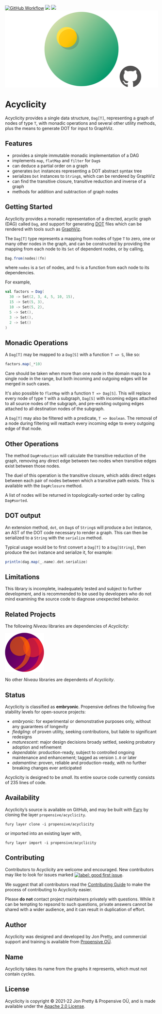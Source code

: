 [<img alt="GitHub Workflow" src="https://img.shields.io/github/workflow/status/propensive/acyclicity/Build/main?style=for-the-badge" height="24">](https://github.com/propensive/acyclicity/actions)
[<img src="https://img.shields.io/discord/633198088311537684?color=8899f7&label=DISCORD&style=for-the-badge" height="24">](https://discord.gg/v7CjtbnwDq)
[<img src="https://vent.dev/badge/propensive/acyclicity" height="24">](https://vent.dev/)
<img src="/doc/images/github.png" valign="middle">

# Acyclicity

Acyclicity provides a single data structure, `Dag[T]`, representing a graph of
nodes of type `T`, with monadic operations and several other utility methods,
plus the means to generate DOT for input to GraphViz.

## Features

- provides a simple immutable monadic implementation of a DAG
- implements `map`, `flatMap` and `filter` for `Dag`s
- can deduce a partial order on a graph
- generates `Dot` instances representing a DOT abstract syntax tree
- serializes `Dot` instances to `String`s, which can be rendered by GraphViz
- can find the transitive closure, transitive reduction and inverse of a graph
- methods for addition and subtraction of graph nodes


## Getting Started

Acyclicity provides a monadic representation of a directed, acyclic graph (DAG) called `Dag`, and support for
generating [DOT](https://bit.ly/3vFumLW) files which can be rendered with tools such as
[GraphViz](https://graphviz.org/).

The `Dag[T]` type represents a mapping from nodes of type `T` to zero, one or many other nodes in the graph, and
can be constructed by providing the mapping from each node to its `Set` of dependent nodes, or by calling,
```scala
Dag.from(nodes)(fn)
```
where `nodes` is a `Set` of nodes, and `fn` is a function from each node to its dependencies.

For example,
```scala
val factors = Dag(
  30 -> Set(2, 3, 4, 5, 10, 15),
  15 -> Set(5, 3),
  10 -> Set(5, 2),
  5 -> Set(),
  3 -> Set(),
  2 -> Set()
)
```

## Monadic Operations

A `Dag[T]` may be mapped to a `Dag[S]` with a function `T => S`, like so:
```scala
factors.map(_*10)
```

Care should be taken when more than one node in the domain maps to a single node in the range, but both incoming
and outgoing edges will be merged in such cases.

It's also possible to `flatMap` with a function `T => Dag[S]`. This will replace every node of type `T` with a
subgraph, `Dag[S]` with incoming edges attached to all source nodes of the subgraph, and pre-existing outgoing
edges attached to all destination nodes of the subgraph.

A `Dag[T]` may also be filtered with a predicate, `T => Boolean`. The removal of a node during filtering will
reattach every incoming edge to every outgoing edge of that node.

## Other Operations

The method `Dag#reduction` will calculate the transitive reduction of the graph, removing any direct edge
between two nodes when transitive edges exist between those nodes.

The duel of this operation is the transitive closure, which adds direct edges between each pair of nodes between
which a transitive path exists. This is available with the `Dag#closure` method.

A list of nodes will be returned in topologically-sorted order by calling `Dag#sorted`.

## DOT output

An extension method, `dot`, on `Dag`s of `String`s will produce a `Dot` instance, an AST of the DOT code
necessary to render a graph. This can then be serialized to a `String` with the `serialize` method.

Typical usage would be to first convert a `Dag[T]` to a `Dag[String]`, then produce the `Dot` instance and
serialize it, for example:
```scala
println(dag.map(_.name).dot.serialize)
```

## Limitations

This library is incomplete, inadequately tested and subject to further development, and is recommended to be
used by developers who do not mind examining the source code to diagnose unexpected behavior.


## Related Projects

The following _Niveau_ libraries are dependencies of _Acyclicity_:

[![Contextual](https://github.com/propensive/contextual/raw/main/doc/images/128x128.png)](https://github.com/propensive/contextual/) &nbsp;

No other _Niveau_ libraries are dependents of _Acyclicity_.

## Status

Acyclicity is classified as __embryonic__. Propensive defines the following five stability levels for open-source projects:

- _embryonic_: for experimental or demonstrative purposes only, without any guarantees of longevity
- _fledgling_: of proven utility, seeking contributions, but liable to significant redesigns
- _maturescent_: major design decisions broady settled, seeking probatory adoption and refinement
- _dependable_: production-ready, subject to controlled ongoing maintenance and enhancement; tagged as version `1.0` or later
- _adamantine_: proven, reliable and production-ready, with no further breaking changes ever anticipated

Acyclicity is designed to be _small_. Its entire source code currently consists of 235 lines of code.

## Availability

Acyclicity&rsquo;s source is available on GitHub, and may be built with [Fury](https://github.com/propensive/fury) by
cloning the layer `propensive/acyclicity`.
```
fury layer clone -i propensive/acyclicity
```
or imported into an existing layer with,
```
fury layer import -i propensive/acyclicity
```

## Contributing

Contributors to Acyclicity are welcome and encouraged. New contributors may like to look for issues marked
<a href="https://github.com/propensive/acyclicity/labels/good%20first%20issue"><img alt="label: good first issue"
src="https://img.shields.io/badge/-good%20first%20issue-67b6d0.svg" valign="middle"></a>.

We suggest that all contributors read the [Contributing Guide](/contributing.md) to make the process of
contributing to Acyclicity easier.

Please __do not__ contact project maintainers privately with questions. While it can be tempting to repsond to
such questions, private answers cannot be shared with a wider audience, and it can result in duplication of
effort.

## Author

Acyclicity was designed and developed by Jon Pretty, and commercial support and training is available from
[Propensive O&Uuml;](https://propensive.com/).



## Name

Acyclicity takes its name from the graphs it represents, which must not contain cycles.

## License

Acyclicity is copyright &copy; 2021-22 Jon Pretty & Propensive O&Uuml;, and is made available under the
[Apache 2.0 License](/license.md).
